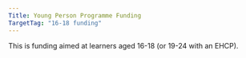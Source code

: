 ```yaml
---
Title: Young Person Programme Funding
TargetTag: "16-18 funding"
---
```

This is funding aimed at learners aged 16-18 (or 19-24 with an EHCP).
